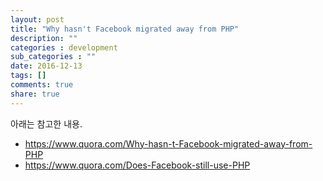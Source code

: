 ```yaml
---
layout: post
title: "Why hasn't Facebook migrated away from PHP"
description: ""
categories : development
sub_categories : ""
date: 2016-12-13
tags: []
comments: true
share: true
---
```


아래는 참고한 내용.

  

  * https://www.quora.com/Why-hasn-t-Facebook-migrated-away-from-PHP
  * https://www.quora.com/Does-Facebook-still-use-PHP

  


